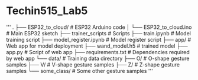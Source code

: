 # Techin515_Lab5

'''
.
├── ESP32_to_cloud/             # ESP32 Arduino code
│   └── ESP32_to_cloud.ino      # Main ESP32 sketch
├── trainer_scripts             # Scripts
    ├── train.ipynb                 # Model training script
    ├── model_register.ipynb        # Model register script
├── app/                        # Web app for model deployment
    ├── wand_model.h5               # trained model
    ├── app.py                      # Script of web app
    ├── requirements.txt            # Dependencies required by web app
└── data/                       # Training data directory
    ├── O/                           # O-shape gesture samples
    ├── V/                           # V-shape gesture samples
    ├── Z/                           # Z-shape gesture samples
    └── some_class/                  # Some other gesture samples
    '''
